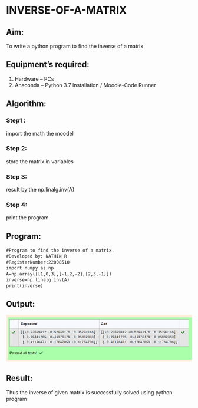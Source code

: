 # INVERSE-OF-A-MATRIX
## Aim:
To write a python program to find the inverse of a matrix
## Equipment’s required:
1. 	Hardware – PCs
2. 	Anaconda – Python 3.7 Installation / Moodle-Code Runner
## Algorithm:
### Step1 : 
import the math the moodel
### Step 2: 
store the matrix in variables
### Step 3: 
result by the np.linalg.inv(A)
### Step 4:
print the program

## Program:
```
#Program to find the inverse of a matrix.
#Developed by: NATHIN R
#RegisterNumber:22008510
import numpy as np
A=np.array([[1,0,3],[-1,2,-2],[2,3,-1]])
inverse=np.linalg.inv(A)
print(inverse)
```
## Output:
![Output!](/inverseofmatrix.png)
## Result:
Thus the inverse of given matrix is successfully solved using python program

